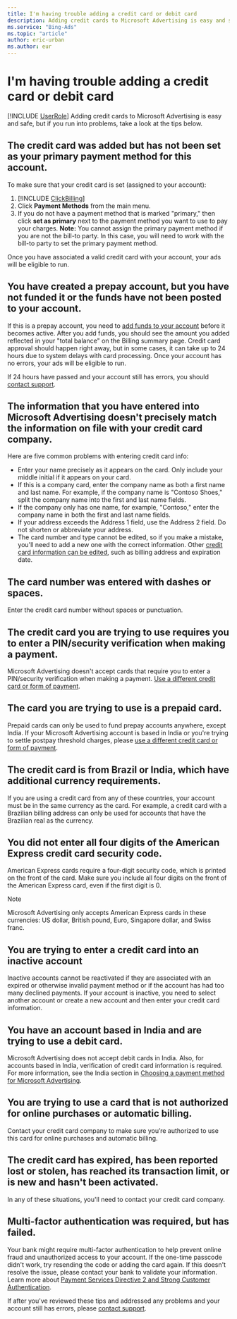 ```yaml
---
title: I'm having trouble adding a credit card or debit card
description: Adding credit cards to Microsoft Advertising is easy and safe, but if you run into problems, take a look at this article for troubleshooting tips.
ms.service: "Bing-Ads"
ms.topic: "article"
author: eric-urban
ms.author: eur
---
```


# I'm having trouble adding a credit card or debit card

[!INCLUDE [UserRole](./includes/UserRole.md)]
Adding credit cards to Microsoft Advertising is easy and safe, but if you run into problems, take a look at the tips below.

 
## The credit card was added but has not been set as your primary payment method for this account.
To make sure that your credit card is set (assigned to your account):

1. [!INCLUDE [ClickBilling](./includes/ClickBilling.md)]
1. Click **Payment Methods** from the main menu.
1. If you do not have a payment method that is marked "primary," then click **set as primary** next to the payment method you want to           use to pay your charges.           **Note:** You cannot assign the primary payment method if you are not the bill-to party. In this case, you will need to work with the bill-to party to set the primary payment method.

Once you have associated a valid credit card with your account, your ads will be eligible to run.

## You have created a prepay account, but you have not funded it or the funds have not been posted to your account.
If this is a prepay account,          you need to [add funds to your account](./hlp_BA_PROC_AddFunds.md) before it becomes active. After you add funds, you should see the amount you added reflected in your "total balance" on the Billing summary page. Credit card approval should happen right away, but in some cases, it can take up to 24 hours due to system delays with card processing. Once your account has no errors, your ads will be eligible to run.

If 24 hours have passed and your account still has errors, you should [contact support](https://go.microsoft.com/fwlink?LinkId=398371).

## The information that you have entered into Microsoft Advertising doesn't precisely match the information on file with your credit card company.
Here are five common problems with entering credit card info:

- Enter your name precisely as it appears on the card. Only include your middle initial if it appears on your card.
- If this is a company card, enter the company name as both a first name and last name. For example, if the company name is "Contoso Shoes,"          split the company name into the first and last name fields.
- If the company only has one name, for example, "Contoso," enter the company name in both the first and last name fields.
- If your address exceeds the Address 1 field, use the Address 2 field. Do not shorten or abbreviate your address.
- The card number and type cannot be edited, so if you make a mistake, you'll need to add a new one with the correct information. Other [credit card information can be edited](./hlp_BA_PROC_AddBilling.md), such as billing address and expiration date.

## The card number was entered with dashes or spaces.
Enter the credit card number without spaces or punctuation.

## The credit card you are trying to use requires you to enter a PIN/security verification when making a payment.
Microsoft Advertising doesn't accept cards that require you to enter a PIN/security verification when making a payment. [Use a different credit card or form of payment](./hlp_BA_PROC_Account_AssociateCCard.md).

## The card you are trying to use is a prepaid card.
Prepaid cards can only be used to fund prepay accounts anywhere, except India. If your Microsoft Advertising account is based in India or you're trying to settle postpay threshold charges, please [use a different credit card or form of payment](./hlp_BA_PROC_Account_AssociateCCard.md).

## The credit card is from Brazil or India, which have additional currency requirements.
If you are using a credit card from any of these countries, your account must be in the same currency as the card. For example, a credit card with a       Brazilian billing address can only be used for accounts that have the Brazilian real as the currency.

## You did not enter all four digits of the American Express credit card security code.
American Express cards require a four-digit security code, which is printed on the front of the card. Make sure you include all four digits on the front of the       American Express card, even if the first digit is 0.

> [!NOTE]
> Microsoft Advertising only accepts American Express cards in these currencies: US dollar, British pound, Euro, Singapore dollar, and Swiss franc.

## You are trying to enter a credit card into an inactive account
Inactive accounts cannot be reactivated if they are associated with an expired or otherwise invalid payment method or if the account has had too many declined payments.       If your account is inactive, you need to select another account or create a new account and then enter your credit card information.

## You have an account based in India and are trying to use a debit card.
Microsoft Advertising does not accept debit cards in India. Also, for accounts based in India, verification of credit card information is required. For more information, see the India section in [Choosing a payment method for Microsoft Advertising](./hlp_BA_CONC_PaymentMethodsV2.md).

## You are trying to use a card that is not authorized for online purchases or automatic billing.
Contact your credit card company to make sure you’re authorized to use this card for online purchases and automatic billing.

## The credit card has expired, has been reported lost or stolen, has reached its transaction limit, or is new and hasn't been activated.
In any of these situations, you'll need to contact your credit card company.

## Multi-factor authentication was required, but has failed.
Your bank might require multi-factor authentication to help prevent online fraud and unauthorized access to your account. If the one-time passcode didn't work, try resending the code or adding the card again. If this doesn't resolve the issue, please contact your bank to validate your information. Learn more about [Payment Services Directive 2 and Strong Customer Authentication](https://go.microsoft.com/fwlink?LinkId=2104266).

 
If after you've reviewed these tips and addressed any problems and your account still has errors, please [contact support](https://go.microsoft.com/fwlink?LinkId=398371).


